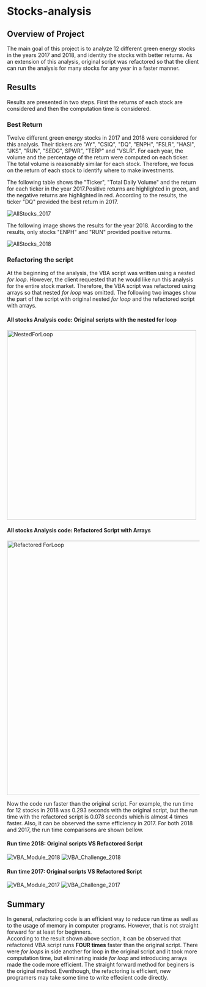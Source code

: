 # Stocks-analysis

## Overview of Project
The main goal of this project is to analyze 12 different green energy stocks in the years 2017 and 2018, and identity the stocks with better returns. As an extension of this analysis, original script was refactored so that the client can run the analysis for many stocks for any year in a faster manner.  

## Results
Results are presented in two steps. First the returns of each stock are considered and then the computation time is considered. 
### Best Return
Twelve different green energy stocks in 2017 and 2018 were considered for this analysis. Their tickers are "AY", "CSIQ", "DQ", "ENPH", "FSLR", "HASI", "JKS", "RUN", "SEDG", SPWR", "TERP" and "VSLR". For each year, the volume and the percentage of the return were computed on each ticker. The total volume is reasonably similar for each stock. Therefore, we focus on the return of each stock to identify where to make investments.

The following table shows the "Ticker", "Total Daily Volume" and the return for each ticker in the year 2017.Positive returns are highlighted in green, and the negative returns are highlighted in red. According to the results, the ticker "DQ" provided the best return in 2017.

![AllStocks_2017](https://user-images.githubusercontent.com/112113327/191567387-f70aef7f-ae75-434a-98ae-8b110e012df7.png)

The following image shows the results for the year 2018. According to the results, only stocks "ENPH" and "RUN" provided positive returns. 

![AllStocks_2018](https://user-images.githubusercontent.com/112113327/191567471-9936f24c-bba1-41c2-99ec-9e2833933439.png)


### Refactoring the script
At the beginning of the analysis, the VBA script was written using a nested *for loop*. However, the client requested that he would like run this analysis for the entire stock market. Therefore, the VBA script was refactored using arrays so that nested *for loop* was omitted. The following two images show the part of the script with original nested *for loop* and the refactored script with arrays.
#### All stocks Analysis code: Original scripts with the nested for loop
<img width="495" alt="NestedForLoop" src="https://user-images.githubusercontent.com/112113327/191571929-9d199608-fe72-4fad-80d1-51d370199fdf.png">  

#### All stocks Analysis code: Refactored Script with Arrays
<img width="664" alt="Refactored ForLoop" src="https://user-images.githubusercontent.com/112113327/191571962-11b7410b-c460-4983-ab8c-4bb399f066c3.png">



Now the code run faster than the original script. For example, the run time for 12 stocks in 2018 was 0.293 seconds with the original script, but the run time with the refactored script is 0.078 seconds which is almost 4 times faster. Also, it can be observed  the same efficiency in 2017. For both 2018 and 2017, the run time comparisons are shown bellow.


#### Run time 2018: Original scripts VS Refactored Script
![VBA_Module_2018](https://user-images.githubusercontent.com/112113327/191569604-8f8a8f5f-9804-4589-b646-8faf4b75b8d1.png)   ![VBA_Challenge_2018](https://user-images.githubusercontent.com/112113327/191568984-09d332d0-d1e9-4503-b6ce-06df931ab98d.png)    
  

#### Run time 2017: Original scripts VS Refactored Script
![VBA_Module_2017](https://user-images.githubusercontent.com/112113327/191570099-b3757f76-2b70-4e2d-9b77-258bc65e2ab7.png)     ![VBA_Challenge_2017](https://user-images.githubusercontent.com/112113327/191570147-14ff3c07-a445-407d-acb6-207f49f3b32b.png)



## Summary
In general, refactoring code is an efficient way to reduce run time as well as to the usage of memory in computer programs. However, that is not straight forward for at least for beginners.  
According to the result shown above section, it can be observed that refactored VBA script runs **FOUR times** faster than the original script. There were *for loops* in side another for loop in the original script and it took more computation time, but eliminating inside *for loop* and introducing arrays made the code more efficient. The straight forward method for beginers is the original method. Eventhough, the refactoring is efficient, new programers may take some time to write effecient code directly. 


